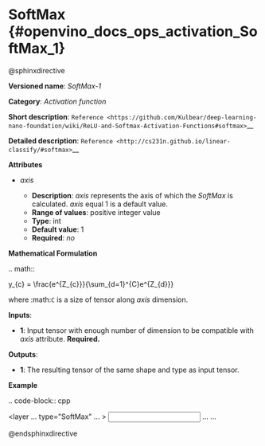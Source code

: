 # SoftMax {#openvino_docs_ops_activation_SoftMax_1}

@sphinxdirective

**Versioned name**: *SoftMax-1*

**Category**: *Activation function*

**Short description**: `Reference <https://github.com/Kulbear/deep-learning-nano-foundation/wiki/ReLU-and-Softmax-Activation-Functions#softmax>`__

**Detailed description**: `Reference <http://cs231n.github.io/linear-classify/#softmax>`__

**Attributes**

* *axis*

  * **Description**: *axis* represents the axis of which the *SoftMax* is calculated. *axis* equal 1 is a default value.
  * **Range of values**: positive integer value
  * **Type**: int
  * **Default value**: 1
  * **Required**: *no*

**Mathematical Formulation**

.. math::

   y_{c} = \frac{e^{Z_{c}}}{\sum_{d=1}^{C}e^{Z_{d}}}

where :math:`C` is a size of tensor along *axis* dimension.

**Inputs**:

*   **1**: Input tensor with enough number of dimension to be compatible with *axis* attribute. **Required.**

**Outputs**:

*   **1**: The resulting tensor of the same shape and type as input tensor.

**Example**

.. code-block:: cpp 

  <layer ... type="SoftMax" ... >
      <data axis="1" />
      <input> ... </input>
      <output> ... </output>
  </layer>

@endsphinxdirective
